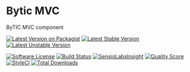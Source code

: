 # Bytic MVC
ByTIC MVC component

[![Latest Version on Packagist](https://img.shields.io/packagist/v/bytic/mvc.svg?style=flat-square)](https://packagist.org/packages/bytic/mvc)
[![Latest Stable Version](https://poser.pugx.org/bytic/mvc/v/stable)](https://packagist.org/packages/bytic/mvc)
[![Latest Unstable Version](https://poser.pugx.org/bytic/mvc/v/unstable)](https://packagist.org/packages/bytic/mvc)

[![Software License](https://img.shields.io/badge/license-MIT-brightgreen.svg?style=flat-square)](LICENSE)
[![Build Status](https://img.shields.io/travis/bytic/mvc/master.svg?style=flat-square)](https://travis-ci.org/bytic/framework)
[![SensioLabsInsight](https://insight.sensiolabs.com/projects/fac4cb9c-22b4-47e9-aabc-4344588434a4/mini.png)](https://insight.sensiolabs.com/projects/fac4cb9c-22b4-47e9-aabc-4344588434a4)
[![Quality Score](https://img.shields.io/scrutinizer/g/bytic/mvc.svg?style=flat-square)](https://scrutinizer-ci.com/g/bytic/mvc)
[![StyleCI](https://styleci.io/repos/119889868/shield?branch=master)](https://styleci.io/repos/119889868)
[![Total Downloads](https://img.shields.io/packagist/dt/bytic/mvc.svg?style=flat-square)](https://packagist.org/packages/bytic/mvc)
